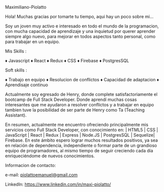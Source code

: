 


Maximiliano-Piolatto

Hola! Muchas gracias por tomarte tu tiempo, aqui hay un poco sobre mi...

Soy un joven muy activo e interesado en todo el mundo de la programacion, con mucha capacidad de aprendizaje y una inquietud por querer aprender siempre algo nuevo, para mejorar en todos aspectos tanto personal, como para trabajar en un equipo.

Mis Skills :

 ♦ Javascript
 ♦ React 
 ♦ Redux 
 ♦ CSS 
 ♦ Firebase 
 ♦ PostgresSQL

Soft skills :

 ♦ Trabajo en equipo 
 ♦ Resolucion de conflictos 
 ♦ Capacidad de adaptacion 
 ♦ Aprendisaje continuo

Actualmente soy egresado de Henry, donde complete satisfactoriamente el bootcamp de Full Stack Developer. Donde aprendí muchas cosas interesantes que me ayudaron a resolver conflictos y a trabajar en equipo tambien tuve la posibilidad de ser parte de Henry como Ta (Teaching Assistant).

En resumen, actualmente me encuentro ofreciendo principalmente mis servicios como Full Stack Developer, con conocimiento en: | HTML5 | CSS | JavaScript | React | Redux | Express | Node.JS | PostgresSQL | Sequelize| Firebase. En este ámbito espero lograr muchos resultados positivos, ya sea en relación de dependencia, independiente o formar parte de un grandioso equipo de programadores, al mismo tiempo de seguir creciendo cada día enriqueciéndome de nuevos conocimientos.

Informacion de contacto:

e-mail: piolattoemanuel@gmail.com

LinkedIn: https://www.linkedin.com/in/maxi-piolatto/
